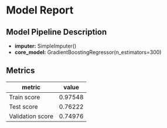 # Model Report

## Model Pipeline Description

* **imputer:** SimpleImputer()
* **core_model:** GradientBoostingRegressor(n_estimators=300)

## Metrics

| **metric**       | **value** |
| ---------------- | --------- |
| Train score      | 0.97548   |
| Test score       | 0.76222   |
| Validation score | 0.74976   |
